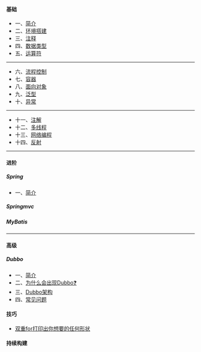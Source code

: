 #### 基础

- 一、[简介](./java/basic/01-briefintroduction.md)
- 二、[环境搭建](./java/basic/02-environment.md)
- 三、[注释](./java/basic/03-notes.md)
- 四、[数据类型](./java/basic/04-basicdatastructure.md)
- 五、[运算符](./java/basic/05-operator.md)

*****

- 六、[流程控制](./java/basic/06-processcontrol.md)
- 七、[容器](./java/basic/07-container.md)
- 八、[面向对象](./java/basic/08-oop.md)
- 九、[泛型](./java/basic/09-generic.md)
- 十、[异常](./java/basic/10-abnormal.md)

*****

- 十一、[注解](./java/basic/11-annotation.md)
- 十二、[多线程](./java/basic/12-thread.md)
- 十三、[网络编程](./java/basic/13-network.md)
- 十四、[反射](./java/basic/14-reflex.md)

*****

#### 进阶

##### Spring

- 一、[简介](./java/advanced/spring/01-briefintroduction.md)

##### Springmvc

##### MyBatis

*****

#### 高级

##### Dubbo

- 一、[简介](./java/senior/dubbo/01-briefintroduction.md)
- 二、[为什么会出现Dubbo❓](./java/senior/dubbo/02-reason.md)
- 三、[Dubbo架构](./java/senior/dubbo/03-framework.md)
- 四、[常见问题](./java/senior/dubbo/04-question)

#### 技巧
- [双重for打印出你想要的任何形状](./skill/double-for.md)
#### 持续构建
